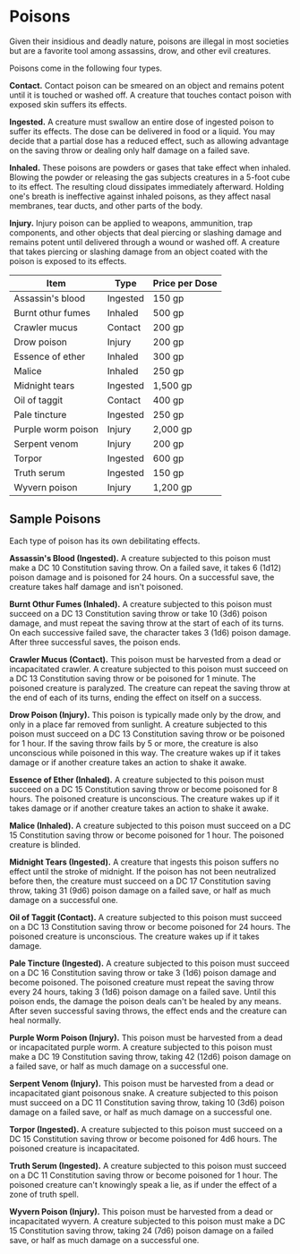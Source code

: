 # Poisons 
Given their insidious and deadly nature, poisons are illegal in most societies but are a favorite tool among assassins, drow, and other evil creatures.

Poisons come in the following four types.

**Contact.** Contact poison can be smeared on an object and remains potent until it is touched or washed off. A creature that touches contact poison with exposed skin suffers its effects.

**Ingested.** A creature must swallow an entire dose of ingested poison to suffer its effects. The dose can be delivered in food or a liquid. You may decide that a partial dose has a reduced effect, such as allowing advantage on the saving throw or dealing only half damage on a failed save.

**Inhaled.** These poisons are powders or gases that take effect when inhaled. Blowing the powder or releasing the gas subjects creatures in a 5-foot cube to its effect. The resulting cloud dissipates immediately afterward. Holding one's breath is ineffective against inhaled poisons, as they affect nasal membranes, tear ducts, and other parts of the body.

**Injury.** Injury poison can be applied to weapons, ammunition, trap components, and other objects that deal piercing or slashing damage and remains potent until delivered through a wound or washed off. A creature that takes piercing or slashing damage from an object coated with the poison is exposed to its effects. 


| Item               | Type      | Price per Dose |
|--------------------|-----------|----------------|
| Assassin's blood   | Ingested  | 150 gp         |
| Burnt othur fumes  | Inhaled   | 500 gp         |
| Crawler mucus      | Contact   | 200 gp         |
| Drow poison        | Injury    | 200 gp         |
| Essence of ether   | Inhaled   | 300 gp         |
| Malice             | Inhaled   | 250 gp         |
| Midnight tears     | Ingested  | 1,500 gp       |
| Oil of taggit      | Contact   | 400 gp         |
| Pale tincture      | Ingested  | 250 gp         |
| Purple worm poison | Injury    | 2,000 gp       |
| Serpent venom      | Injury    | 200 gp         |
| Torpor             | Ingested  | 600 gp         |
| Truth serum        | Ingested  | 150 gp         |
| Wyvern poison      | Injury    | 1,200 gp       |


## Sample Poisons 
Each type of poison has its own debilitating effects.

**Assassin's Blood (Ingested).** A creature subjected to this poison must make a DC 10 Constitution saving throw. On a failed save, it takes 6 (1d12) poison damage and is poisoned for 24 hours. On a successful save, the creature takes half damage and isn't poisoned.

**Burnt Othur Fumes (Inhaled).** A creature subjected to this poison must succeed on a DC 13 Constitution saving throw or take 10 (3d6) poison damage, and must repeat the saving throw at the start of each of its turns. On each successive failed save, the character takes 3 (1d6) poison damage. After three successful saves, the poison ends.

**Crawler Mucus (Contact).** This poison must be harvested from a dead or incapacitated crawler. A creature subjected to this poison must succeed on a DC 13 Constitution saving throw or be poisoned for 1 minute. The poisoned creature is paralyzed. The creature can repeat the saving throw at the end of each of its turns, ending the effect on itself on a success.

**Drow Poison (Injury).** This poison is typically made only by the drow, and only in a place far removed from sunlight. A creature subjected to this poison must succeed on a DC 13 Constitution saving throw or be poisoned for 1 hour. If the saving throw fails by 5 or more, the creature is also unconscious while poisoned in this way. The creature wakes up if it takes damage or if another creature takes an action to shake it awake.

**Essence of Ether (Inhaled).** A creature subjected to this poison must succeed on a DC 15 Constitution saving throw or become poisoned for 8 hours. The poisoned creature is unconscious. The creature wakes up if it takes damage or if another creature takes an action to shake it awake.

**Malice (Inhaled).** A creature subjected to this poison must succeed on a DC 15 Constitution saving throw or become poisoned for 1 hour. The poisoned creature is blinded.

**Midnight Tears (Ingested).** A creature that ingests this poison suffers no effect until the stroke of midnight. If the poison has not been neutralized before then, the creature must succeed on a DC 17 Constitution saving throw, taking 31 (9d6) poison damage on a failed save, or half as much damage on a successful one.

**Oil of Taggit (Contact).** A creature subjected to this poison must succeed on a DC 13 Constitution saving throw or become poisoned for 24 hours. The poisoned creature is unconscious. The creature wakes up if it takes damage.

**Pale Tincture (Ingested).** A creature subjected to this poison must succeed on a DC 16 Constitution saving throw or take 3 (1d6) poison damage and become poisoned. The poisoned creature must repeat the saving throw every 24 hours, taking 3 (1d6) poison damage on a failed save. Until this poison ends, the damage the poison deals can't be healed by any means. After seven successful saving throws, the effect ends and the creature can heal normally.

**Purple Worm Poison (Injury).** This poison must be harvested from a dead or incapacitated purple worm. A creature subjected to this poison must make a DC 19 Constitution saving throw, taking 42 (12d6) poison damage on a failed save, or half as much damage on a successful one.

**Serpent Venom (Injury).** This poison must be harvested from a dead or incapacitated giant poisonous snake. A creature subjected to this poison must succeed on a DC 11 Constitution saving throw, taking 10 (3d6) poison damage on a failed save, or half as much damage on a successful one.

**Torpor (Ingested).** A creature subjected to this poison must succeed on a DC 15 Constitution saving throw or become poisoned for 4d6 hours. The poisoned creature is incapacitated.

**Truth Serum (Ingested).** A creature subjected to this poison must succeed on a DC 11 Constitution saving throw or become poisoned for 1 hour. The poisoned creature can't knowingly speak a lie, as if under the effect of a zone of truth spell.

**Wyvern Poison (Injury).** This poison must be harvested from a dead or incapacitated wyvern. A creature subjected to this poison must make a DC 15 Constitution saving throw, taking 24 (7d6) poison damage on a failed save, or half as much damage on a successful one.
